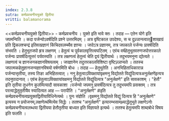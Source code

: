 ```yaml
---
index: 2.3.8
sutra: कर्मप्रवचनीययुक्ते द्वितीया
vritti: balamanorama
---
```


<<कर्मप्रवचनीययुक्ते द्वितीया>> - कर्मप्रवचनीय । युक्ते इति भावे क्तः । तदाह — एतेन योगे इति जपमन्विति । कदा पर्जन्योऽवर्षदिति प्रश्ने उत्तरमिदम् । अत्र वृष्टिकाल उपदेश्यः, स च दुज्र्ञानत्वात्शाखाग्रं प्रति द्विकलश्चन्द्र॑ इतिवत्प्रज्ञानं किंचिदवलम्ब्यैव ज्ञाप्यः । जपोऽत्र प्रज्ञानम्, तत्र जपकाले पर्जन्यः प्रावर्षदिति संभवति । हेतुभूतजपो ह्रत्र लक्षणम् । हेतुत्वं च पूर्वकालवृत्तित्वघटितम् । एवंच वर्षहेतुभूतवरुणजपोत्तरकाले पर्जन्यः प्रावर्षदित्युत्तरं पर्यवस्यति । तत्र लक्षणत्वं हेतुत्त्वं चेति द्वयं द्वितीयार्थः । तदुभयमनुना द्योत्यते । लक्षणत्वं च ज्ञानजनकज्ञानविषयत्वम् । जपज्ञानेन तदुत्तरकालविशिष्टा वृष्टिज्र्ञाप्यते । ततस्च जपात्मकहेतुज्ञानजन्यज्ञानविषयो वर्षणमिति बोधः । तदाह — हेतुभूतेति । अनभिहिताधिकारान्न पर्जन्यात्तृतीया, तस्य तिङा अभिहितत्वात् । ननु हेतुत्वाऽविवक्षायांवृक्षमनु विद्योतते विद्यु॑दित्यत्रअनुर्लक्षणे॑इत्यत्र तदनुपादानात् । एवंच हेतुत्वाऽविवक्षायांवक्षमनु विद्योतते विद्यु॑दित्यत्र "अनुर्लक्षणे" इति सावकाशम् । "हेतौ" इति तृतीया तुधनेन कुल॑मित्यादौ सावकाशा ।पर्जन्यो जपमनु प्रावर्ष॑दित्यत्र तु तदुभयमपि प्रसक्तम् । तत्र परत्वाद्धेतुतृतीयैव स्यादित्यत आह — परापीति । "अनुर्लक्षणे" #इति कर्मप्रवचनीयत्वप्रयुक्तद्वितीयाविधिनेत्यर्थः । पुनः संज्ञेति ।वृक्षमनु विद्योतते विद्यु॑ दित्यत्र हि "अनुर्लक्षणे" इत्यस्य न प्रयोजनम्,लक्षणेत्थ॑मित्येव सिद्धेः । ततश्च "अनुर्लक्षणे" इत्यारम्भसामथ्र्याद्धेतुभूते लक्षणेऽनोः कर्मप्रवचनीयत्वलब्धया द्वितीयया हेतौतृतीया बाध्यत इति विज्ञायते इत्यर्थः । ततश्च हेतुत्वमपि शाब्दबोधे विषय इति फलति ।